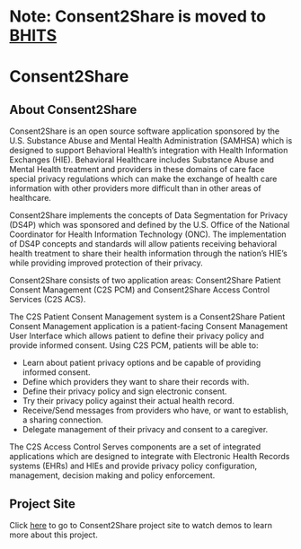 # Note: Consent2Share is moved to [BHITS](https://github.com/BHITS/ "Github BHITS") #

# Consent2Share #

## About Consent2Share ##

Consent2Share is an open source software application sponsored by the U.S. Substance Abuse and Mental Health Administration (SAMHSA) which is designed to support Behavioral Health’s integration with Health Information Exchanges (HIE).  Behavioral Healthcare includes Substance Abuse and Mental Health treatment and providers in these domains of care face special privacy regulations which can make the exchange of health care information with other providers more difficult than in other areas of healthcare.

Consent2Share implements the concepts of Data Segmentation for Privacy (DS4P) which was sponsored and defined by the U.S. Office of the National Coordinator for Health Information Technology (ONC).  The implementation of DS4P concepts and standards will allow patients receiving behavioral health treatment to share their health information through the nation’s HIE’s while providing improved protection of their privacy.

Consent2Share consists of two application areas:  Consent2Share Patient Consent Management (C2S PCM) and Consent2Share Access Control Services (C2S ACS).

The C2S Patient Consent Management system is a Consent2Share Patient Consent Management application is a patient-facing Consent Management User Interface which allows patient to define their privacy policy and provide informed consent.   Using C2S PCM, patients will be able to:
<ul>
<li>Learn about patient privacy options and be capable of providing informed consent.</li>
<li>Define which providers they want to share their records with.</li>
<li>Define their privacy policy and sign electronic consent.</li>
<li>Try their privacy policy against their actual health record.</li>
<li>Receive/Send messages from providers who have, or want to establish, a sharing connection.</li>
<li>Delegate management of their privacy and consent to a caregiver.</li>
</ul>

The C2S Access Control Serves components are a set of integrated applications which are designed to integrate with Electronic Health Records systems (EHRs) and HIEs and provide privacy policy configuration, management, decision making and policy enforcement.

## Project Site ##

Click [here](http://obhita.github.io/Consent2Share/ "Consent2Share Project Site") to go to Consent2Share project site to watch demos to learn more about this project.


